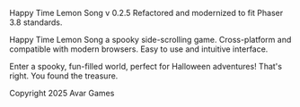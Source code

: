 Happy Time Lemon Song v 0.2.5
Refactored and modernized to fit Phaser 3.8 standards.

Happy Time Lemon Song a spooky side-scrolling game.
Cross-platform and compatible with modern browsers.
Easy to use and intuitive interface.

Enter a spooky, fun-filled world, perfect for Halloween adventures!
That's right. You found the treasure.

Copyright 2025
Avar Games 
